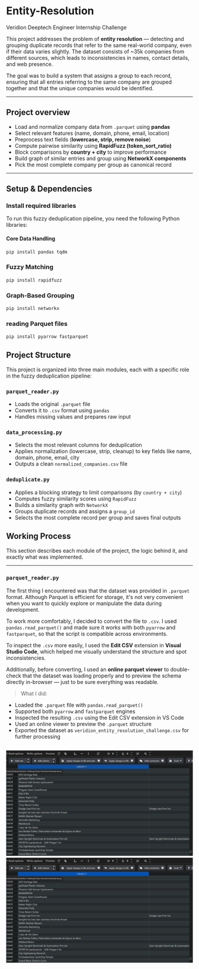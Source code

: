 # Entity-Resolution
Veridion Deeptech Engineer Internship Challenge

This project addresses the problem of **entity resolution** — detecting and grouping duplicate records that refer to the same real-world company, even if their data varies slightly. The dataset consists of ~35k companies from different sources, which leads to inconsistencies in names, contact details, and web presence.

The goal was to build a system that assigns a group to each record, ensuring that all entries referring to the same company are grouped together and that the unique companies would be identified.

---
##  Project overview

- Load and normalize company data from `.parquet` using **pandas**
- Select relevant features (name, domain, phone, email, location)
- Preprocess text fields (**lowercase, strip, remove noise**)
- Compute pairwise similarity using **RapidFuzz (token_sort_ratio)**
- Block comparisons by **country + city** to improve performance
- Build graph of similar entries and group using **NetworkX components**
- Pick the most complete company per group as canonical record
---
##  Setup & Dependencies

###  Install required libraries

To run this fuzzy deduplication pipeline, you need the following Python libraries:

####  Core Data Handling
```bash
pip install pandas tqdm
```
###  Fuzzy Matching
```bash
pip install rapidfuzz
```
###  Graph-Based Grouping
```bash
pip install networkx
```
###  reading Parquet files
```bash
pip install pyarrow fastparquet
```
##  Project Structure

This project is organized into three main modules, each with a specific role in the fuzzy deduplication pipeline:

###  `parquet_reader.py`
- Loads the original `.parquet` file
- Converts it to `.csv` format using `pandas`
- Handles missing values and prepares raw input

###  `data_processing.py`
- Selects the most relevant columns for deduplication
- Applies normalization (lowercase, strip, cleanup) to key fields like name, domain, phone, email, city
- Outputs a clean `normalized_companies.csv` file

###  `deduplicate.py`
- Applies a blocking strategy to limit comparisons (by `country + city`)
- Computes fuzzy similarity scores using `RapidFuzz`
- Builds a similarity graph with `NetworkX`
- Groups duplicate records and assigns a `group_id`
- Selects the most complete record per group and saves final outputs
## Working Process

This section describes each module of the project, the logic behind it, and exactly what was implemented.

---

###  `parquet_reader.py`

The first thing I encountered was that the dataset was provided in `.parquet` format. Although Parquet is efficient for storage, it's not very convenient when you want to quickly explore or manipulate the data during development.

To work more comfortably, I decided to convert the file to `.csv`. I used `pandas.read_parquet()` and made sure it works with both `pyarrow` and `fastparquet`, so that the script is compatible across environments.

To inspect the `.csv` more easily, I used the **Edit CSV** extension in **Visual Studio Code**, which helped me visually understand the structure and spot inconsistencies.

Additionally, before converting, I used an **online parquet viewer** to double-check that the dataset was loading properly and to preview the schema directly in-browser — just to be sure everything was readable.

> What I did:
- Loaded the `.parquet` file with `pandas.read_parquet()`
- Supported both `pyarrow` and `fastparquet` engines
- Inspected the resulting `.csv` using the Edit CSV extension in VS Code
- Used an online viewer to preview the `.parquet` structure
- Exported the dataset as `veridion_entity_resolution_challenge.csv` for further processing


![Edit CSV results after converting](Images/edit_csv_extension.jpg)
![Edit CSV results after converting](Images/edit_csv_extension.jpg)
---
